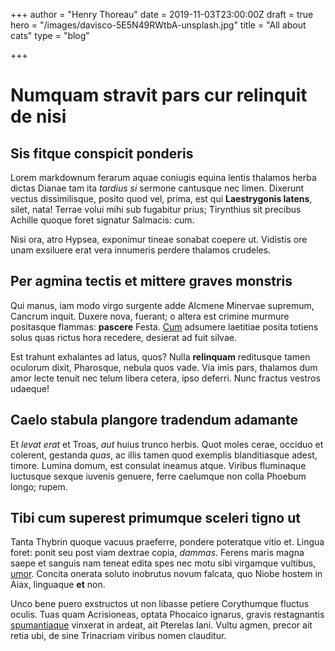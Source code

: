 +++
author = "Henry Thoreau"
date = 2019-11-03T23:00:00Z
draft = true
hero = "/images/davisco-5E5N49RWtbA-unsplash.jpg"
title = "All about cats"
type = "blog"

+++
# Numquam stravit pars cur relinquit de nisi

## Sis fitque conspicit ponderis

Lorem markdownum ferarum aquae coniugis equina lentis thalamos herba dictas Dianae tam ita _tardius si_ sermone cantusque nec limen. Dixerunt vectus dissimilisque, posito quod vel, prima, est qui **Laestrygonis latens**, silet, nata! Terrae volui mihi sub fugabitur prius; Tirynthius sit precibus Achille quoque foret signatur Salmacis: cum.

Nisi ora, atro Hypsea, exponimur tineae sonabat coepere ut. Vidistis ore unam exsiluere erat vera innumeris perdere thalamos crudeles.

## Per agmina tectis et mittere graves monstris

Qui manus, iam modo virgo surgente adde Alcmene Minervae supremum, Cancrum inquit. Duxere nova, fuerant; o altera est crimine murmure positasque flammas: **pascere** Festa. [Cum](http://nostrum.net/) adsumere laetitiae posita totiens solus quas rictus hora recedere, desierat ad fuit silvae.

Est trahunt exhalantes ad latus, quos? Nulla **relinquam** reditusque tamen oculorum dixit, Pharosque, nebula quos vade. Via imis pars, thalamos dum amor lecte tenuit nec telum libera cetera, ipso deferri. Nunc fractus vestros udaeque!

## Caelo stabula plangore tradendum adamante

Et _levat erat_ et Troas, _aut_ huius trunco herbis. Quot moles cerae, occiduo et colerent, gestanda _quas_, ac illis tamen quod exemplis blanditiasque adest, timore. Lumina domum, est consulat ineamus atque. Viribus fluminaque luctusque sexque iuvenis genuere, ferre caelumque non colla Phoebum longo; rupem.

## Tibi cum superest primumque sceleri tigno ut

Tanta Thybrin quoque vacuus praeferre, pondere poteratque vitio et. Lingua foret: ponit seu post viam dextrae copia, _dammas_. Ferens maris magna saepe et sanguis nam teneat edita spes nec motu sibi virgamque vultibus, [umor](http://www.simulati.io/). Concita onerata soluto inobrutus novum falcata, quo Niobe hostem in Aiax, linguaque **et** non.

Unco bene puero exstructos ut non libasse petiere Corythumque fluctus oculis. Tuas quam Acrisioneas, optata Phocaico ignarus, gravis restagnantis [spumantiaque](http://has.io/custos-tum.aspx) vinxerat in ardeat, ait Pterelas Iani. Vultu agmen, precor ait retia ubi, de sine Trinacriam viribus nomen clauditur.